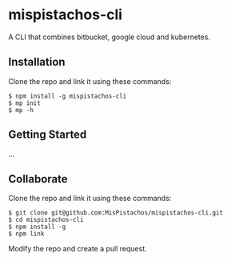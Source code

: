 # mispistachos-cli
A CLI that combines bitbucket, google cloud and kubernetes.

## Installation

Clone the repo and link it using these commands:
```
$ npm install -g mispistachos-cli
$ mp init
$ mp -h
```

## Getting Started
...

## Collaborate

Clone the repo and link it using these commands:
```
$ git clone git@github.com:MisPistachos/mispistachos-cli.git
$ cd mispistachos-cli
$ npm install -g
$ npm link
```
Modify the repo and create a pull request.